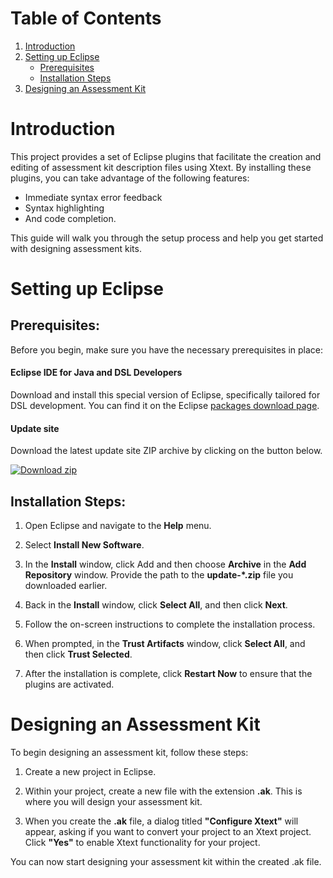 # Table of Contents
1. [Introduction](#introduction)
2. [Setting up Eclipse](#setting-up-eclipse)
    - [Prerequisites](#prerequisites)
    - [Installation Steps](#installation-steps)
3. [Designing an Assessment Kit](#designing-an-assessment-kit)

# Introduction
This project provides a set of Eclipse plugins that facilitate the creation and editing of assessment kit description files using Xtext. By installing these plugins, you can take advantage of the following features:
- Immediate syntax error feedback
- Syntax highlighting
- And code completion. 

This guide will walk you through the setup process and help you get started with designing assessment kits.

# Setting up Eclipse
## Prerequisites:

Before you begin, make sure you have the necessary prerequisites in place:

#### Eclipse IDE for Java and DSL Developers 
Download and install this special version of Eclipse, specifically tailored for DSL development. You can find it on the Eclipse [packages download page](https://www.eclipse.org/downloads/packages/).

#### Update site
Download the latest update site ZIP archive by clicking on the button below.
<!-- BEGIN LATEST UPDATE SITE DOWNLOAD BUTTON -->
[![Download zip](https://custom-icon-badges.demolab.com/badge/-Download-blue?style=for-the-badge&logo=download&logoColor=white "Download zip")](https://github.com/avansoft/flickit-dsl-editor/releases/download/v2.2.0/update-2.2.0.zip)
<!-- END LATEST UPDATE SITE DOWNLOAD BUTTON -->


## Installation Steps:

1. Open Eclipse and navigate to the **Help** menu.

2. Select **Install New Software**.

3. In the **Install** window, click Add and then choose **Archive** in the **Add Repository** window. Provide the path to the **update-*.zip** file you downloaded earlier.

4. Back in the **Install** window, click **Select All**, and then click **Next**.

5. Follow the on-screen instructions to complete the installation process.

6. When prompted, in the **Trust Artifacts** window, click **Select All**, and then click **Trust Selected**.

7. After the installation is complete, click **Restart Now** to ensure that the plugins are activated.

# Designing an Assessment Kit

To begin designing an assessment kit, follow these steps:

1. Create a new project in Eclipse.

2. Within your project, create a new file with the extension **.ak**. This is where you will design your assessment kit.

3. When you create the **.ak** file, a dialog titled **"Configure Xtext"** will appear, asking if you want to convert your project to an Xtext project. Click **"Yes"** to enable Xtext functionality for your project.

You can now start designing your assessment kit within the created .ak file.
